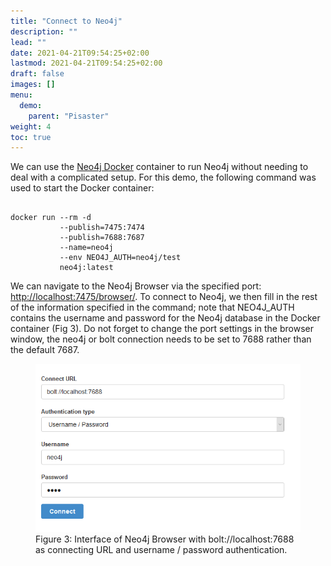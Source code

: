 ```yaml
---
title: "Connect to Neo4j"
description: ""
lead: ""
date: 2021-04-21T09:54:25+02:00
lastmod: 2021-04-21T09:54:25+02:00
draft: false
images: []
menu: 
  demo:
    parent: "Pisaster"
weight: 4
toc: true
---
```


We can use the <a href="https://neo4j.com/developer/docker-run-neo4j/">Neo4j Docker</a> container to run Neo4j without needing to deal with a complicated setup. 
For this demo, the following command was used to start the Docker container: 

<pre><code>
docker run --rm -d 
           --publish=7475:7474 
           --publish=7688:7687 
           --name=neo4j 
           --env NEO4J_AUTH=neo4j/test 
           neo4j:latest
</code></pre>

We can navigate to the Neo4j Browser via the specified port: <a href="http://localhost:7475/browser/">http://localhost:7475/browser/</a>. To connect to Neo4j, we then fill in the rest of the information specified in the command; note that NEO4J_AUTH contains the username and password for the Neo4j database in the Docker container (Fig 3). Do not forget to change the port settings in the browser window, the neo4j or bolt connection needs to be set to 7688 rather than the default 7687. 

<figure>
  <img src="/images/connect.PNG" alt="Interface of Neo4j Browser with bolt://localhost:7688 as connecting URL and username / password authentication." width="600"> 
  <figcaption>Figure 3: Interface of Neo4j Browser with bolt://localhost:7688 as connecting URL and username / password authentication.</figcaption>
</figure>

